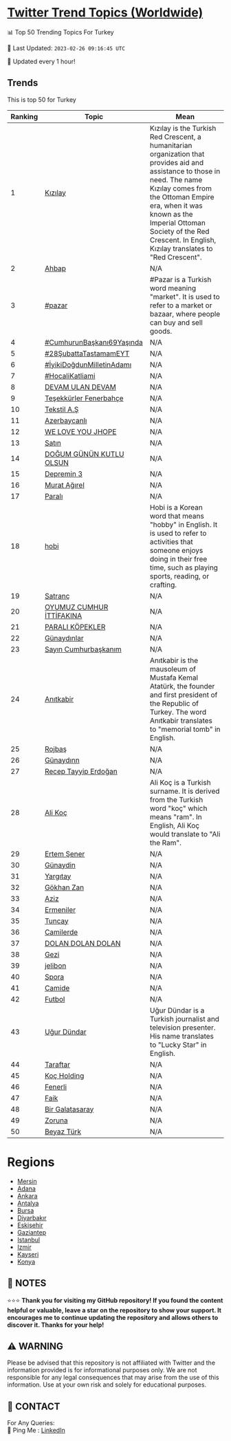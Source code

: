 [Twitter Trend Topics (Worldwide)](https://github.com/ErcinDedeoglu/Twitter-Trend-Topics)
==========


📊 Top 50 Trending Topics For Turkey

📆 Last Updated: `2023-02-26 09:16:45 UTC`

🔧 Updated every 1 hour!


## Trends

This is top 50 for Turkey

| Ranking | Topic | Mean |
| ------- | ------------ | ------------ |
| 1 | [Kızılay](http://twitter.com/search?q=K%c4%b1z%c4%b1lay) | Kızılay is the Turkish Red Crescent, a humanitarian organization that provides aid and assistance to those in need. The name Kızılay comes from the Ottoman Empire era, when it was known as the Imperial Ottoman Society of the Red Crescent. In English, Kızılay translates to "Red Crescent". |
| 2 | [Ahbap](http://twitter.com/search?q=Ahbap) | N/A |
| 3 | [#pazar](http://twitter.com/search?q=%23pazar) | #Pazar is a Turkish word meaning "market". It is used to refer to a market or bazaar, where people can buy and sell goods. |
| 4 | [#CumhurunBaşkanı69Yaşında](http://twitter.com/search?q=%23CumhurunBa%c5%9fkan%c4%b169Ya%c5%9f%c4%b1nda) | N/A |
| 5 | [#28ŞubattaTastamamEYT](http://twitter.com/search?q=%2328%c5%9eubattaTastamamEYT) | N/A |
| 6 | [#İyikiDoğdunMilletinAdamı](http://twitter.com/search?q=%23%c4%b0yikiDo%c4%9fdunMilletinAdam%c4%b1) | N/A |
| 7 | [#HocaliKatliami](http://twitter.com/search?q=%23HocaliKatliami) | N/A |
| 8 | [DEVAM ULAN DEVAM](http://twitter.com/search?q=DEVAM+ULAN+DEVAM) | N/A |
| 9 | [Teşekkürler Fenerbahçe](http://twitter.com/search?q=Te%c5%9fekk%c3%bcrler+Fenerbah%c3%a7e) | N/A |
| 10 | [Tekstil A.Ş](http://twitter.com/search?q=Tekstil+A.%c5%9e) | N/A |
| 11 | [Azerbaycanlı](http://twitter.com/search?q=Azerbaycanl%c4%b1) | N/A |
| 12 | [WE LOVE YOU JHOPE](http://twitter.com/search?q=WE+LOVE+YOU+JHOPE) | N/A |
| 13 | [Satın](http://twitter.com/search?q=Sat%c4%b1n) | N/A |
| 14 | [DOĞUM GÜNÜN KUTLU OLSUN](http://twitter.com/search?q=DO%c4%9eUM+G%c3%9cN%c3%9cN+KUTLU+OLSUN) | N/A |
| 15 | [Depremin 3](http://twitter.com/search?q=Depremin+3) | N/A |
| 16 | [Murat Ağırel](http://twitter.com/search?q=Murat+A%c4%9f%c4%b1rel) | N/A |
| 17 | [Paralı](http://twitter.com/search?q=Paral%c4%b1) | N/A |
| 18 | [hobi](http://twitter.com/search?q=hobi) | Hobi is a Korean word that means "hobby" in English. It is used to refer to activities that someone enjoys doing in their free time, such as playing sports, reading, or crafting. |
| 19 | [Satranç](http://twitter.com/search?q=Satran%c3%a7) | N/A |
| 20 | [OYUMUZ CUMHUR İTTİFAKINA](http://twitter.com/search?q=OYUMUZ+CUMHUR+%c4%b0TT%c4%b0FAKINA) | N/A |
| 21 | [PARALI KÖPEKLER](http://twitter.com/search?q=PARALI+K%c3%96PEKLER) | N/A |
| 22 | [Günaydınlar](http://twitter.com/search?q=G%c3%bcnayd%c4%b1nlar) | N/A |
| 23 | [Sayın Cumhurbaşkanım](http://twitter.com/search?q=Say%c4%b1n+Cumhurba%c5%9fkan%c4%b1m) | N/A |
| 24 | [Anıtkabir](http://twitter.com/search?q=An%c4%b1tkabir) | Anıtkabir is the mausoleum of Mustafa Kemal Atatürk, the founder and first president of the Republic of Turkey. The word Anıtkabir translates to "memorial tomb" in English. |
| 25 | [Rojbaş](http://twitter.com/search?q=Rojba%c5%9f) | N/A |
| 26 | [Günaydınn](http://twitter.com/search?q=G%c3%bcnayd%c4%b1nn) | N/A |
| 27 | [Recep Tayyip Erdoğan](http://twitter.com/search?q=Recep+Tayyip+Erdo%c4%9fan) | N/A |
| 28 | [Ali Koç](http://twitter.com/search?q=Ali+Ko%c3%a7) | Ali Koç is a Turkish surname. It is derived from the Turkish word "koç" which means "ram". In English, Ali Koç would translate to "Ali the Ram". |
| 29 | [Ertem Şener](http://twitter.com/search?q=Ertem+%c5%9eener) | N/A |
| 30 | [Günaydin](http://twitter.com/search?q=G%c3%bcnaydin) | N/A |
| 31 | [Yargıtay](http://twitter.com/search?q=Yarg%c4%b1tay) | N/A |
| 32 | [Gökhan Zan](http://twitter.com/search?q=G%c3%b6khan+Zan) | N/A |
| 33 | [Aziz](http://twitter.com/search?q=Aziz) | N/A |
| 34 | [Ermeniler](http://twitter.com/search?q=Ermeniler) | N/A |
| 35 | [Tuncay](http://twitter.com/search?q=Tuncay) | N/A |
| 36 | [Camilerde](http://twitter.com/search?q=Camilerde) | N/A |
| 37 | [DOLAN DOLAN DOLAN](http://twitter.com/search?q=DOLAN+DOLAN+DOLAN) | N/A |
| 38 | [Gezi](http://twitter.com/search?q=Gezi) | N/A |
| 39 | [jelibon](http://twitter.com/search?q=jelibon) | N/A |
| 40 | [Spora](http://twitter.com/search?q=Spora) | N/A |
| 41 | [Camide](http://twitter.com/search?q=Camide) | N/A |
| 42 | [Futbol](http://twitter.com/search?q=Futbol) | N/A |
| 43 | [Uğur Dündar](http://twitter.com/search?q=U%c4%9fur+D%c3%bcndar) | Uğur Dündar is a Turkish journalist and television presenter. His name translates to "Lucky Star" in English. |
| 44 | [Taraftar](http://twitter.com/search?q=Taraftar) | N/A |
| 45 | [Koç Holding](http://twitter.com/search?q=Ko%c3%a7+Holding) | N/A |
| 46 | [Fenerli](http://twitter.com/search?q=Fenerli) | N/A |
| 47 | [Faik](http://twitter.com/search?q=Faik) | N/A |
| 48 | [Bir Galatasaray](http://twitter.com/search?q=Bir+Galatasaray) | N/A |
| 49 | [Zoruna](http://twitter.com/search?q=Zoruna) | N/A |
| 50 | [Beyaz Türk](http://twitter.com/search?q=Beyaz+T%c3%bcrk) | N/A |



# Regions

* [Mersin](</Turkey/Mersin.md>)
* [Adana](</Turkey/Adana.md>)
* [Ankara](</Turkey/Ankara.md>)
* [Antalya](</Turkey/Antalya.md>)
* [Bursa](</Turkey/Bursa.md>)
* [Diyarbakır](</Turkey/Diyarbakır.md>)
* [Eskişehir](</Turkey/Eskişehir.md>)
* [Gaziantep](</Turkey/Gaziantep.md>)
* [Istanbul](</Turkey/Istanbul.md>)
* [Izmir](</Turkey/Izmir.md>)
* [Kayseri](</Turkey/Kayseri.md>)
* [Konya](</Turkey/Konya.md>)



## 📝 NOTES

⭐⭐⭐ **Thank you for visiting my GitHub repository! If you found the content helpful or valuable, leave a star on the repository to show your support. It encourages me to continue updating the repository and allows others to discover it. Thanks for your help!**


## ⚠️ WARNING

Please be advised that this repository is not affiliated with Twitter and the information provided is for informational purposes only. We are not responsible for any legal consequences that may arise from the use of this information. Use at your own risk and solely for educational purposes.


## 📨 CONTACT

 For Any Queries:  
            🏓 Ping Me : [LinkedIn](https://www.linkedin.com/in/ercindedeoglu/)
